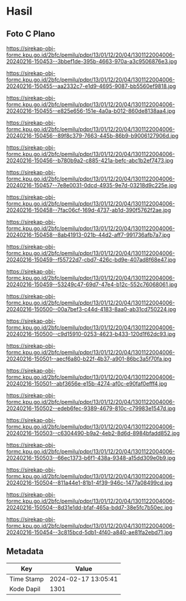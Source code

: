 # Hasil

## Foto C Plano

https://sirekap-obj-formc.kpu.go.id/2bfc/pemilu/pdpr/13/01/12/20/04/1301122004006-20240216-150453--3bbef1de-395b-4663-970a-a3c9506876e3.jpg

https://sirekap-obj-formc.kpu.go.id/2bfc/pemilu/pdpr/13/01/12/20/04/1301122004006-20240216-150455--aa2332c7-e1d9-4695-9087-bb5560ef9818.jpg

https://sirekap-obj-formc.kpu.go.id/2bfc/pemilu/pdpr/13/01/12/20/04/1301122004006-20240216-150455--e825e656-151e-4a0a-b012-860de8138aa4.jpg

https://sirekap-obj-formc.kpu.go.id/2bfc/pemilu/pdpr/13/01/12/20/04/1301122004006-20240216-150456--89f8c379-7663-445b-86b9-b9006127906d.jpg

https://sirekap-obj-formc.kpu.go.id/2bfc/pemilu/pdpr/13/01/12/20/04/1301122004006-20240216-150456--b780b9a2-c885-421a-befc-abc1b2ef7473.jpg

https://sirekap-obj-formc.kpu.go.id/2bfc/pemilu/pdpr/13/01/12/20/04/1301122004006-20240216-150457--7e8e0031-0dcd-4935-9e7d-03218d9c225e.jpg

https://sirekap-obj-formc.kpu.go.id/2bfc/pemilu/pdpr/13/01/12/20/04/1301122004006-20240216-150458--7fac06cf-169d-4737-ab1d-390f5762f2ae.jpg

https://sirekap-obj-formc.kpu.go.id/2bfc/pemilu/pdpr/13/01/12/20/04/1301122004006-20240216-150458--8ab41913-021b-44d2-aff7-991736afb7a7.jpg

https://sirekap-obj-formc.kpu.go.id/2bfc/pemilu/pdpr/13/01/12/20/04/1301122004006-20240216-150459--f55722d7-cbd7-426c-bd9e-407ad8f68e47.jpg

https://sirekap-obj-formc.kpu.go.id/2bfc/pemilu/pdpr/13/01/12/20/04/1301122004006-20240216-150459--53249c47-69d7-47e4-b12c-552c76068061.jpg

https://sirekap-obj-formc.kpu.go.id/2bfc/pemilu/pdpr/13/01/12/20/04/1301122004006-20240216-150500--00a7bef3-c44d-4183-8aa0-ab31cd750224.jpg

https://sirekap-obj-formc.kpu.go.id/2bfc/pemilu/pdpr/13/01/12/20/04/1301122004006-20240216-150500--c9d15910-0253-4623-b433-120d1f62dc93.jpg

https://sirekap-obj-formc.kpu.go.id/2bfc/pemilu/pdpr/13/01/12/20/04/1301122004006-20240216-150501--aecf6a80-b22f-4b37-a901-86bc3a5f70fa.jpg

https://sirekap-obj-formc.kpu.go.id/2bfc/pemilu/pdpr/13/01/12/20/04/1301122004006-20240216-150501--abf3656e-e15b-4274-af0c-e90faf0efff4.jpg

https://sirekap-obj-formc.kpu.go.id/2bfc/pemilu/pdpr/13/01/12/20/04/1301122004006-20240216-150502--edeb6fec-9389-4679-810c-c79983e1547d.jpg

https://sirekap-obj-formc.kpu.go.id/2bfc/pemilu/pdpr/13/01/12/20/04/1301122004006-20240216-150503--c6304490-b9a2-4eb2-8d6d-8984bfadd852.jpg

https://sirekap-obj-formc.kpu.go.id/2bfc/pemilu/pdpr/13/01/12/20/04/1301122004006-20240216-150503--66ec1373-b6f1-438a-9348-a15dd309e0b9.jpg

https://sirekap-obj-formc.kpu.go.id/2bfc/pemilu/pdpr/13/01/12/20/04/1301122004006-20240216-150504--811a44e1-81b1-4f39-946c-1477a08499cd.jpg

https://sirekap-obj-formc.kpu.go.id/2bfc/pemilu/pdpr/13/01/12/20/04/1301122004006-20240216-150504--8d31e1dd-bfaf-465a-bdd7-38e5fc7b50ec.jpg

https://sirekap-obj-formc.kpu.go.id/2bfc/pemilu/pdpr/13/01/12/20/04/1301122004006-20240216-150454--3c815bcd-5db1-4f40-a840-ae81fa2ebd71.jpg


## Metadata

| Key        | Value               |
| ---------- | ------------------- |
| Time Stamp | 2024-02-17 13:05:41 |
| Kode Dapil | 1301                |




